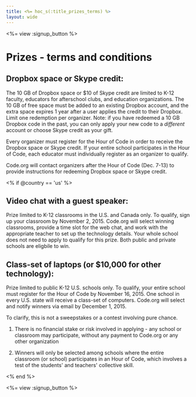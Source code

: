 ```yaml
---
title: <%= hoc_s(:title_prizes_terms) %>
layout: wide
---
```


<%= view :signup_button %>

# Prizes - terms and conditions

## Dropbox space or Skype credit:

The 10 GB of Dropbox space or $10 of Skype credit are limited to K-12 faculty, educators for afterschool clubs, and education organizations. The 10 GB of free space must be added to an existing Dropbox account, and the extra space expires 1 year after a user applies the credit to their Dropbox. Limit one redemption per organizer. Note: if you have redeemed a 10 GB Dropbox code in the past, you can only apply your new code to a *different* account or choose Skype credit as your gift.

Every organizer must register for the Hour of Code in order to receive the Dropbox space or Skype credit. If your entire school participates in the Hour of Code, each educator must individually register as an organizer to qualify. 

Code.org will contact organizers after the Hour of Code (Dec. 7-13) to provide instructions for redeeming Dropbox space or Skype credit. 

<% if @country == 'us' %>

## Video chat with a guest speaker:
Prize limited to K-12 classrooms in the U.S. and Canada only. To qualify, sign up your classroom by November 2, 2015. Code.org will select winning classrooms, provide a time slot for the web chat, and work with the appropriate teacher to set up the technology details. Your whole school does not need to apply to qualify for this prize. Both public and private schools are eligbile to win.

## Class-set of laptops (or $10,000 for other technology):
Prize limited to public K-12 U.S. schools only. To qualify, your entire school must register for the Hour of Code by November 16, 2015. One school in every U.S. state will receive a class-set of computers. Code.org will select and notify winners via email by December 1, 2015.

To clarify, this is not a sweepstakes or a contest involving pure chance.

1) There is no financial stake or risk involved in applying - any school or classroom may participate, without any payment to Code.org or any other organization

2) Winners will only be selected among schools where the entire classroom (or school) participates in an Hour of Code, which involves a test of the students' and teachers' collective skill.

<% end %>

<%= view :signup_button %>
